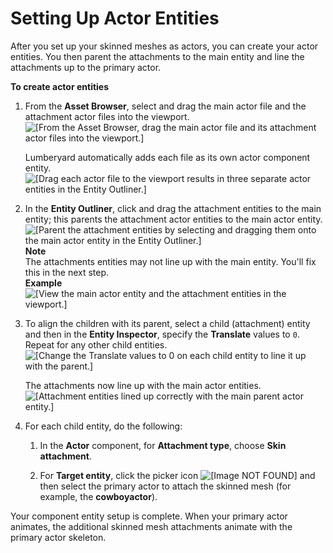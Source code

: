 # Setting Up Actor Entities<a name="component-actor-component-entity-setup"></a>

After you set up your skinned meshes as actors, you can create your actor entities\. You then parent the attachments to the main entity and line the attachments up to the primary actor\.

**To create actor entities**

1. From the **Asset Browser**, select and drag the main actor file and the attachment actor files into the viewport\.  
![\[From the Asset Browser, drag the main actor file and its attachment actor files into the viewport.\]](http://docs.aws.amazon.com/lumberyard/latest/userguide/images/component/component-actor-component-entity-setup-1.png)

   Lumberyard automatically adds each file as its own actor component entity\.  
![\[Drag each actor file to the viewport results in three separate actor entities in the Entity Outliner.\]](http://docs.aws.amazon.com/lumberyard/latest/userguide/images/component/component-actor-component-entity-setup-2.png)

1. In the **Entity Outliner**, click and drag the attachment entities to the main entity; this parents the attachment actor entities to the main actor entity\.  
![\[Parent the attachment entities by selecting and dragging them onto the main actor entity in the Entity Outliner.\]](http://docs.aws.amazon.com/lumberyard/latest/userguide/images/component/component-actor-component-entity-setup-2-parented.png)
**Note**  
The attachments entities may not line up with the main entity\. You'll fix this in the next step\.  
**Example**    
![\[View the main actor entity and the attachment entities in the viewport.\]](http://docs.aws.amazon.com/lumberyard/latest/userguide/images/component/component-actor-component-entity-setup-3.png)

1. To align the children with its parent, select a child \(attachment\) entity and then in the **Entity Inspector**, specify the **Translate** values to `0`\. Repeat for any other child entities\.  
![\[Change the Translate values to 0 on each child entity to line it up with the parent.\]](http://docs.aws.amazon.com/lumberyard/latest/userguide/images/component/component-actor-component-entity-setup-4.png)

   The attachments now line up with the main actor entities\.  
![\[Attachment entities lined up correctly with the main parent actor entity.\]](http://docs.aws.amazon.com/lumberyard/latest/userguide/images/component/component-actor-component-entity-setup-5.png)

1. For each child entity, do the following:

   1. In the **Actor** component, for **Attachment type**, choose **Skin attachment**\.

   1. For **Target entity**, click the picker icon ![\[Image NOT FOUND\]](http://docs.aws.amazon.com/lumberyard/latest/userguide/images/picker.png) and then select the primary actor to attach the skinned mesh \(for example, the **cowboyactor**\)\.

Your component entity setup is complete\. When your primary actor animates, the additional skinned mesh attachments animate with the primary actor skeleton\.